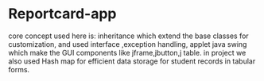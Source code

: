 # Reportcard-app
core concept used here is: inheritance which extend the base classes for customization, and used interface ,exception handling, applet java swing which make the GUI components like jframe,jbutton,j table. in project we also used Hash map for efficient data storage for student records in tabular forms.

